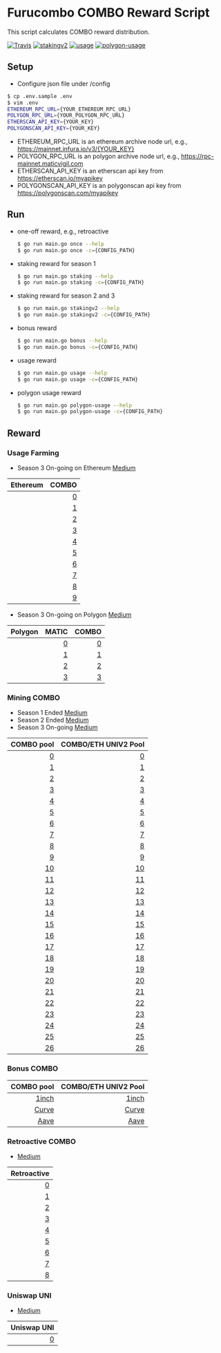 # Furucombo COMBO Reward Script

This script calculates COMBO reward distribution.

[![Travis](https://travis-ci.com/dinngodev/furucombo-reward-scripts.svg?branch=master)](https://travis-ci.com/dinngodev/furucombo-reward-scripts)
[![stakingv2](https://github.com/dinngodev/furucombo-reward-scripts/actions/workflows/stakingv2.yml/badge.svg)](https://github.com/dinngodev/furucombo-reward-scripts/actions/workflows/stakingv2.yml)
[![usage](https://github.com/dinngodev/furucombo-reward-scripts/actions/workflows/usage.yml/badge.svg)](https://github.com/dinngodev/furucombo-reward-scripts/actions/workflows/usage.yml)
[![polygon-usage](https://github.com/dinngodev/furucombo-reward-scripts/actions/workflows/polygon_usage.yml/badge.svg)](https://github.com/dinngodev/furucombo-reward-scripts/actions/workflows/polygon_usage.yml)

## Setup
* Configure json file under /config

```sh
$ cp .env.sample .env
$ vim .env
ETHEREUM_RPC_URL={YOUR_ETHEREUM_RPC_URL}
POLYGON_RPC_URL={YOUR_POLYGON_RPC_URL}
ETHERSCAN_API_KEY={YOUR_KEY}
POLYGONSCAN_API_KEY={YOUR_KEY}
```

* ETHEREUM_RPC_URL is an ethereum archive node url, e.g., <https://mainnet.infura.io/v3/{YOUR_KEY}>
* POLYGON_RPC_URL is an polygon archive node url, e.g., <https://rpc-mainnet.maticvigil.com>
* ETHERSCAN_API_KEY is an etherscan api key from <https://etherscan.io/myapikey>
* POLYGONSCAN_API_KEY is an polygonscan api key from <https://polygonscan.com/myapikey>

## Run

* one-off reward, e.g., retroactive

  ```sh
  $ go run main.go once --help
  $ go run main.go once -c={CONFIG_PATH}
  ```

* staking reward for season 1

  ```sh
  $ go run main.go staking --help
  $ go run main.go staking -c={CONFIG_PATH}
  ```

* staking reward for season 2 and 3

  ```sh
  $ go run main.go stakingv2 --help
  $ go run main.go stakingv2 -c={CONFIG_PATH}
  ```

* bonus reward

  ```sh
  $ go run main.go bonus --help
  $ go run main.go bonus -c={CONFIG_PATH}
  ```

* usage reward

  ```sh
  $ go run main.go usage --help
  $ go run main.go usage -c={CONFIG_PATH}
  ```

* polygon usage reward

  ```sh
  $ go run main.go polygon-usage --help
  $ go run main.go polygon-usage -c={CONFIG_PATH}
  ```

## Reward

### Usage Farming
* Season 3 On-going on Ethereum [Medium](https://medium.com/furucombo/combo-mining-season-3-5e5f248923b2)


| Ethereum | COMBO |
| ----------: | ----------: |
| | [0](/rewards/bonus/6/rewards.json) |
| | [1](/rewards/bonus/7/rewards.json) |
| | [2](/rewards/bonus/8/rewards.json) |
| | [3](/rewards/bonus/9/rewards.json) |
| | [4](/rewards/bonus/10/rewards.json) |
| | [5](/rewards/bonus/11/rewards.json) |
| | [6](/rewards/bonus/12/rewards.json) |
| | [7](/rewards/bonus/13/rewards.json) |
| | [8](/rewards/bonus/14/rewards.json) |
| | [9](/rewards/bonus/15/rewards.json) |

* Season 3 On-going on Polygon [Medium](https://medium.com/furucombo/combo-mining-season-3-usage-farming-on-polygon-c622432df52b)

| Polygon | MATIC | COMBO |
| ---------: | ---------: | -------------------: |
| | [0](/rewards/polygon_bonus/0/0x3b2D30cd74F61634Ac43d4d774c7affE20F4CB38/rewards.json) | [0](/rewards/polygon_bonus/0/0x634cbc42fBF6d521DA929CEC5d1469B19514F45F/rewards.json) |
| | [1](/rewards/polygon_bonus/1/0x3b2D30cd74F61634Ac43d4d774c7affE20F4CB38/rewards.json) | [1](/rewards/polygon_bonus/1/0x634cbc42fBF6d521DA929CEC5d1469B19514F45F/rewards.json) |
| | [2](/rewards/polygon_bonus/2/0x3b2D30cd74F61634Ac43d4d774c7affE20F4CB38/rewards.json) | [2](/rewards/polygon_bonus/2/0x634cbc42fBF6d521DA929CEC5d1469B19514F45F/rewards.json) |
| | [3](/rewards/polygon_bonus/3/0x3b2D30cd74F61634Ac43d4d774c7affE20F4CB38/rewards.json) | [3](/rewards/polygon_bonus/3/0x634cbc42fBF6d521DA929CEC5d1469B19514F45F/rewards.json) |


### Mining COMBO
* Season 1 Ended [Medium](https://medium.com/furucombo/announcing-furucombo-transaction-mining-program-33381f393230)
* Season 2 Ended [Medium](https://medium.com/furucombo/announcing-combo-mining-season-2-e0c20e586c47)
* Season 3 On-going [Medium](https://medium.com/furucombo/combo-mining-season-3-5e5f248923b2)

| COMBO pool | COMBO/ETH UNIV2 Pool |
| ---------: | -------------------: |
| [0](/rewards/staking/0/0x7c46eFAe8632A0c0e1C25718bae91b6b62D9A16E/rewards.json)   | [0](/rewards/staking/0/0x78d742F43Ce72B3D7bDBB2147c252F7a8bab3de4/rewards.json)   |
| [1](/rewards/staking/1/0x7c46eFAe8632A0c0e1C25718bae91b6b62D9A16E/rewards.json)   | [1](/rewards/staking/1/0x78d742F43Ce72B3D7bDBB2147c252F7a8bab3de4/rewards.json)   |
| [2](/rewards/staking/2/0x7c46eFAe8632A0c0e1C25718bae91b6b62D9A16E/rewards.json)   | [2](/rewards/staking/2/0x78d742F43Ce72B3D7bDBB2147c252F7a8bab3de4/rewards.json)   |
| [3](/rewards/staking/3/0x7c46eFAe8632A0c0e1C25718bae91b6b62D9A16E/rewards.json)   | [3](/rewards/staking/3/0x78d742F43Ce72B3D7bDBB2147c252F7a8bab3de4/rewards.json)   |
| [4](/rewards/staking/4/0x7c46eFAe8632A0c0e1C25718bae91b6b62D9A16E/rewards.json)   | [4](/rewards/staking/4/0x78d742F43Ce72B3D7bDBB2147c252F7a8bab3de4/rewards.json)   |
| [5](/rewards/staking/5/0x7c46eFAe8632A0c0e1C25718bae91b6b62D9A16E/rewards.json)   | [5](/rewards/staking/5/0x78d742F43Ce72B3D7bDBB2147c252F7a8bab3de4/rewards.json)   |
| [6](/rewards/staking/6/0x7c46eFAe8632A0c0e1C25718bae91b6b62D9A16E/rewards.json)   | [6](/rewards/staking/6/0x78d742F43Ce72B3D7bDBB2147c252F7a8bab3de4/rewards.json)   |
| [7](/rewards/staking/7/0x7c46eFAe8632A0c0e1C25718bae91b6b62D9A16E/rewards.json)   | [7](/rewards/staking/7/0x78d742F43Ce72B3D7bDBB2147c252F7a8bab3de4/rewards.json)   |
| [8](/rewards/staking/8/0x7c46eFAe8632A0c0e1C25718bae91b6b62D9A16E/rewards.json)   | [8](/rewards/staking/8/0x78d742F43Ce72B3D7bDBB2147c252F7a8bab3de4/rewards.json)   |
| [9](/rewards/staking/9/0x7c46eFAe8632A0c0e1C25718bae91b6b62D9A16E/rewards.json)   | [9](/rewards/staking/9/0x78d742F43Ce72B3D7bDBB2147c252F7a8bab3de4/rewards.json)   |
| [10](/rewards/staking/10/0x7c46eFAe8632A0c0e1C25718bae91b6b62D9A16E/rewards.json) | [10](/rewards/staking/10/0x78d742F43Ce72B3D7bDBB2147c252F7a8bab3de4/rewards.json) |
| [11](/rewards/staking/11/0x7c46eFAe8632A0c0e1C25718bae91b6b62D9A16E/rewards.json) | [11](/rewards/staking/11/0x78d742F43Ce72B3D7bDBB2147c252F7a8bab3de4/rewards.json) |
| [12](/rewards/staking/12/0x7c46eFAe8632A0c0e1C25718bae91b6b62D9A16E/rewards.json) | [12](/rewards/staking/12/0x78d742F43Ce72B3D7bDBB2147c252F7a8bab3de4/rewards.json) |
| [13](/rewards/staking/13/0x7c46eFAe8632A0c0e1C25718bae91b6b62D9A16E/rewards.json) | [13](/rewards/staking/13/0x78d742F43Ce72B3D7bDBB2147c252F7a8bab3de4/rewards.json) |
| [14](/rewards/staking/14/0x7c46eFAe8632A0c0e1C25718bae91b6b62D9A16E/rewards.json) | [14](/rewards/staking/14/0x78d742F43Ce72B3D7bDBB2147c252F7a8bab3de4/rewards.json) |
| [15](/rewards/staking/15/0x7c46eFAe8632A0c0e1C25718bae91b6b62D9A16E/rewards.json) | [15](/rewards/staking/15/0x78d742F43Ce72B3D7bDBB2147c252F7a8bab3de4/rewards.json) |
| [16](/rewards/staking/16/0x7c46eFAe8632A0c0e1C25718bae91b6b62D9A16E/rewards.json) | [16](/rewards/staking/16/0x78d742F43Ce72B3D7bDBB2147c252F7a8bab3de4/rewards.json) |
| [17](/rewards/staking/17/0x7c46eFAe8632A0c0e1C25718bae91b6b62D9A16E/rewards.json) | [17](/rewards/staking/17/0x78d742F43Ce72B3D7bDBB2147c252F7a8bab3de4/rewards.json) |
| [18](/rewards/staking/18/0x7c46eFAe8632A0c0e1C25718bae91b6b62D9A16E/rewards.json) | [18](/rewards/staking/18/0x78d742F43Ce72B3D7bDBB2147c252F7a8bab3de4/rewards.json) |
| [19](/rewards/staking/19/0x7c46eFAe8632A0c0e1C25718bae91b6b62D9A16E/rewards.json) | [19](/rewards/staking/19/0x78d742F43Ce72B3D7bDBB2147c252F7a8bab3de4/rewards.json) |
| [20](/rewards/staking/20/0x7c46eFAe8632A0c0e1C25718bae91b6b62D9A16E/rewards.json) | [20](/rewards/staking/20/0x78d742F43Ce72B3D7bDBB2147c252F7a8bab3de4/rewards.json) |
| [21](/rewards/staking/21/0x7c46eFAe8632A0c0e1C25718bae91b6b62D9A16E/rewards.json) | [21](/rewards/staking/21/0x78d742F43Ce72B3D7bDBB2147c252F7a8bab3de4/rewards.json) |
| [22](/rewards/staking/22/0x7c46eFAe8632A0c0e1C25718bae91b6b62D9A16E/rewards.json) | [22](/rewards/staking/22/0x78d742F43Ce72B3D7bDBB2147c252F7a8bab3de4/rewards.json) |
| [23](/rewards/staking/23/0x7c46eFAe8632A0c0e1C25718bae91b6b62D9A16E/rewards.json) | [23](/rewards/staking/23/0x78d742F43Ce72B3D7bDBB2147c252F7a8bab3de4/rewards.json) |
| [24](/rewards/staking/24/0x7c46eFAe8632A0c0e1C25718bae91b6b62D9A16E/rewards.json) | [24](/rewards/staking/24/0x78d742F43Ce72B3D7bDBB2147c252F7a8bab3de4/rewards.json) |
| [25](/rewards/staking/25/0x7c46eFAe8632A0c0e1C25718bae91b6b62D9A16E/rewards.json) | [25](/rewards/staking/25/0x78d742F43Ce72B3D7bDBB2147c252F7a8bab3de4/rewards.json) |
| [26](/rewards/staking/26/0x7c46eFAe8632A0c0e1C25718bae91b6b62D9A16E/rewards.json) | [26](/rewards/staking/26/0x78d742F43Ce72B3D7bDBB2147c252F7a8bab3de4/rewards.json) |

### Bonus COMBO
| COMBO pool | COMBO/ETH UNIV2 Pool |
| ---------: | -------------------: |
| [1inch](/rewards/bonus/0/rewards.json) |  [1inch](/rewards/bonus/1/rewards.json) |
| [Curve](/rewards/bonus/2/rewards.json) |  [Curve](/rewards/bonus/3/rewards.json) |
| [Aave](/rewards/bonus/4/rewards.json) |  [Aave](/rewards/bonus/5/rewards.json) |


### Retroactive COMBO
* [Medium](https://medium.com/furucombo/first-furucombo-grant-7b1e48175c99)

| Retroactive |
| ----------: |
| [0](/rewards/retroactive/0/rewards.json) |
| [1](/rewards/retroactive/1/rewards.json) |
| [2](/rewards/retroactive/2/rewards.json) |
| [3](/rewards/retroactive/3/rewards.json) |
| [4](/rewards/retroactive/4/rewards.json) |
| [5](/rewards/retroactive/5/rewards.json) |
| [6](/rewards/retroactive/6/rewards.json) |
| [7](/rewards/retroactive/7/rewards.json) |
| [8](/rewards/retroactive/8/rewards.json) |

### Uniswap UNI
* [Medium](https://medium.com/furucombo/uni-decision-has-been-made-distribution-to-community-253a51e742dc)

| Uniswap UNI |
| ----------: |
| [0](/rewards/uni_distribution/0/rewards.json) |
